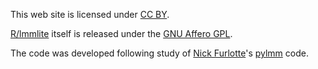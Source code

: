 This web site is licensed under
[CC BY](http://creativecommons.org/licenses/by/3.0/).

[R/lmmlite](https://github.com/kbroman/lmmlite) itself is released under the
[GNU Affero GPL](https://www.gnu.org/licenses/why-affero-gpl.html).

The code was developed following study of [Nick Furlotte](http://whatmind.com)'s
[pylmm](https://github.com/nickFurlotte/pylmm) code.
